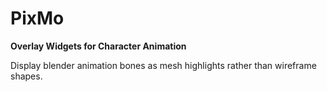 # PixMo
**Overlay Widgets for Character Animation**

Display blender animation bones as mesh highlights rather than wireframe shapes.
